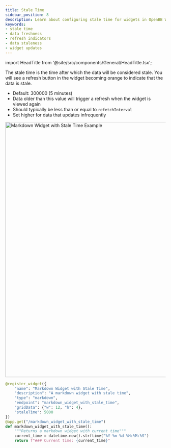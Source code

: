```yaml
---
title: Stale Time
sidebar_position: 8
description: Learn about configuring stale time for widgets in OpenBB Workspace.
keywords:
- stale time
- data freshness
- refresh indicators
- data staleness
- widget updates
---
```


import HeadTitle from '@site/src/components/General/HeadTitle.tsx';

<HeadTitle title="Stale Time | OpenBB Workspace Docs" />

The stale time is the time after which the data will be considered stale. You will see a refresh button in the widget becoming orange to indicate that the data is stale.

- Default: 300000 (5 minutes)
- Data older than this value will trigger a refresh when the widget is viewed again
- Should typically be less than or equal to `refetchInterval`
- Set higher for data that updates infrequently

<img className="pro-border-gradient" width="800" alt="Markdown Widget with Stale Time Example" src="https://openbb-cms.directus.app/assets/d601fda5-0ea3-40cc-8290-d0789ccb0e33.png" />

```python
@register_widget({
    "name": "Markdown Widget with Stale Time",
    "description": "A markdown widget with stale time",
    "type": "markdown",
    "endpoint": "markdown_widget_with_stale_time",
    "gridData": {"w": 12, "h": 4},
    "staleTime": 5000
})
@app.get("/markdown_widget_with_stale_time")
def markdown_widget_with_stale_time():
    """Returns a markdown widget with current time"""
    current_time = datetime.now().strftime("%Y-%m-%d %H:%M:%S")
    return f"### Current time: {current_time}"
``` 